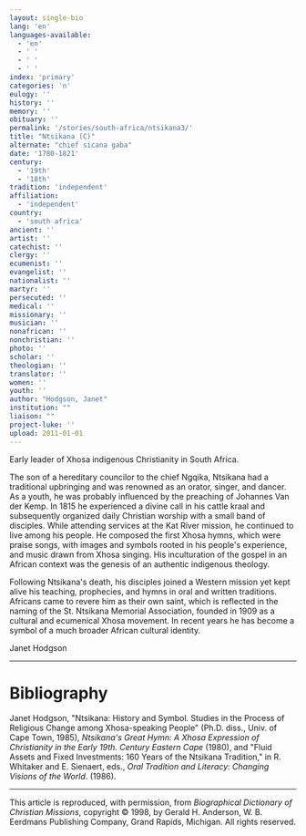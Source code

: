 ```yaml
---
layout: single-bio
lang: 'en'
languages-available:
  - 'en'
  - ' '
  - ' '
  - ' '
index: 'primary'
categories: 'n'
eulogy: ''
history: ''
memory: ''
obituary: ''
permalink: '/stories/south-africa/ntsikana3/'
title: "Ntsikana (C)"
alternate: "chief sicana gaba"
date: '1780-1821'
century:
  - '19th'
  - '18th'
tradition: 'independent'
affiliation:
  - 'independent'
country:
  - 'south africa'
ancient: ''
artist: ''
catechist: ''
clergy: ''
ecumenist: ''
evangelist: ''
nationalist: ''
martyr: ''
persecuted: ''
medical: ''
missionary: ''
musician: ''
nonafrican: ''
nonchristian: ''
photo: ''
scholar: ''
theologian: ''
translator: ''
women: ''
youth: ''
author: "Hodgson, Janet"
institution: ""
liaison: ""
project-luke: ''
upload: 2011-01-01
---
```




Early leader of Xhosa indigenous Christianity in South Africa.

The son of a hereditary councilor to the chief Ngqika, Ntsikana had a traditional upbringing and was renowned as an orator, singer, and dancer. As a youth, he was probably influenced by the preaching of Johannes Van der Kemp. In 1815 he experienced a divine call in his cattle kraal and subsequently organized daily Christian worship with a small band of disciples. While attending services at the Kat River mission, he continued to live among his people. He composed the first Xhosa hymns, which were praise songs, with images and symbols rooted in his people's experience, and music drawn from Xhosa singing. His inculturation of the gospel in an African context was the genesis of an authentic indigenous theology.

Following Ntsikana's death, his disciples joined a Western mission yet kept alive his teaching, prophecies, and hymns in oral and written traditions. Africans came to revere him as their own saint, which is reflected in the naming of the St. Ntsikana Memorial Association, founded in 1909 as a cultural and ecumenical Xhosa movement. In recent years he has become a symbol of a much broader African cultural identity.

Janet Hodgson

---

# Bibliography

Janet Hodgson, "Ntsikana: History and Symbol. Studies in the Process of Religious Change among Xhosa-speaking People" (Ph.D. diss., Univ. of Cape Town, 1985), *Ntsikana's Great Hymn: A Xhosa Expression of Christianity in the Early 19th. Century Eastern Cape* (1980), and "Fluid Assets and Fixed Investments: 160 Years of the Ntsikana Tradition," in R. Whitaker and E. Sienaert, eds., *Oral Tradition and Literacy: Changing Visions of the World*. (1986).

---

This article is reproduced, with permission, from *Biographical Dictionary of Christian Missions*,   copyright &copy; 1998, by Gerald H. Anderson, W. B. Eerdmans Publishing Company, Grand Rapids, Michigan.  All rights reserved.